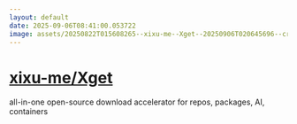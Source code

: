 ```yaml
---
layout: default
date: 2025-09-06T08:41:00.053722
image: assets/20250822T015608265--xixu-me--Xget--20250906T020645696--cropped.png
---
```


# [xixu-me/Xget](https://github.com/xixu-me/Xget)

all-in-one open-source download accelerator for repos, packages, AI, containers
